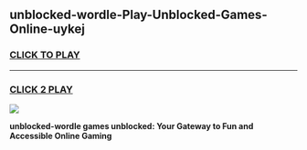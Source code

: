 
## unblocked-wordle-Play-Unblocked-Games-Online-uykej
<h3>
<a href="https://premium76.site?title=unblocked-wordle&ref=25A">CLICK TO PLAY</a></h3>
<hr>

<h3>
<a href="https://premium76.site?title=unblocked-wordle&ref=25A">CLICK 2 PLAY</a>
  
</h3>

<a href="https://premium76.site?title=unblocked-wordle&ref=25A"><img src="https://clearcache.store/games.png"></a>


**unblocked-wordle games unblocked: Your Gateway to Fun and Accessible Online Gaming**
